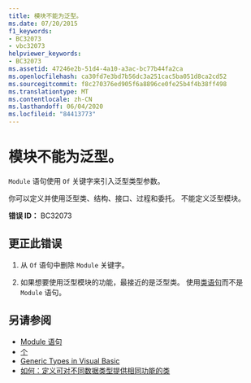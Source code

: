 ```yaml
---
title: 模块不能为泛型。
ms.date: 07/20/2015
f1_keywords:
- BC32073
- vbc32073
helpviewer_keywords:
- BC32073
ms.assetid: 47246e2b-51d4-4a10-a3ac-bc77b44fa2ca
ms.openlocfilehash: ca30fd7e3bd7b56dc3a251cac5ba051d8ca2cd52
ms.sourcegitcommit: f8c270376ed905f6a8896ce0fe25b4f4b38ff498
ms.translationtype: MT
ms.contentlocale: zh-CN
ms.lasthandoff: 06/04/2020
ms.locfileid: "84413773"
---
```

# <a name="modules-cannot-be-generic"></a>模块不能为泛型。
`Module` 语句使用 `Of` 关键字来引入泛型类型参数。  
  
 你可以定义并使用泛型类、结构、接口、过程和委托。 不能定义泛型模块。  
  
 **错误 ID：** BC32073  
  
## <a name="to-correct-this-error"></a>更正此错误  
  
1. 从 `Of` 语句中删除 `Module` 关键字。  
  
2. 如果想要使用泛型模块的功能，最接近的是泛型类。 使用[类语句](../language-reference/statements/class-statement.md)而不是 `Module` 语句。  
  
## <a name="see-also"></a>另请参阅

- [Module 语句](../language-reference/statements/module-statement.md)
- [个](../language-reference/statements/of-clause.md)
- [Generic Types in Visual Basic](../programming-guide/language-features/data-types/generic-types.md)
- [如何：定义可对不同数据类型提供相同功能的类](../programming-guide/language-features/data-types/how-to-define-a-class-that-can-provide-identical-functionality.md)
